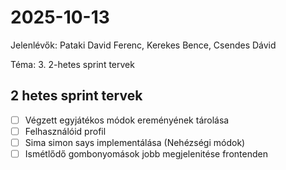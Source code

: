 # 2025-10-13

Jelenlévők: Pataki David Ferenc, Kerekes Bence, Csendes Dávid

Téma: 3. 2-hetes sprint tervek

## 2 hetes sprint tervek
- [ ] Végzett egyjátékos módok ereményének tárolása
- [ ] Felhasználóid profil
- [ ] Sima simon says implementálása (Nehézségi módok)
- [ ] Ismétlődő gombonyomások jobb megjelenitése frontenden

